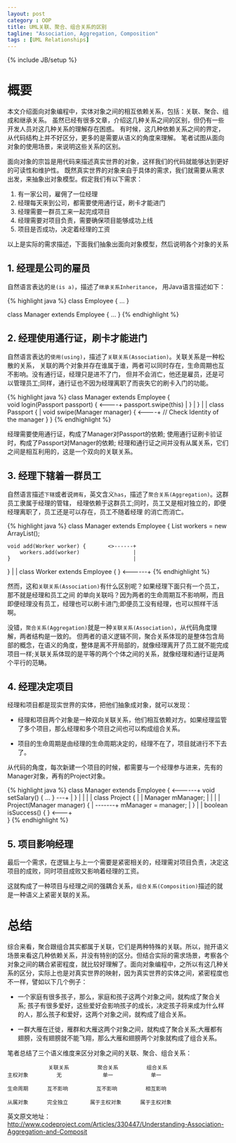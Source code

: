 ```yaml
---
layout: post
category : OOP
title: UML关联、聚合、组合关系的区别
tagline: "Association, Aggregation, Composition"
tags : [UML Relationships]
---
```

{% include JB/setup %}

# 概要

本文介绍面向对象编程中，实体对象之间的相互依赖关系，包括：关联、聚合、组成和继承关系。
虽然已经有很多文章，介绍这几种关系之间的区别，但仍有一些开发人员对这几种关系的理解存在困惑。
有时候，这几种依赖关系之间的界定，从代码结构上并不好区分，更多的是需要从语义的角度来理解。
笔者试图从面向对象的使用场景，来说明这些关系的区别。

面向对象的宗旨是用代码来描述真实世界的对象，这样我们的代码就能够达到更好的可读性和维护性。
既然真实世界的对象来自于具体的需求，我们就需要从需求出发，来抽象出对象模型。假定我们有以下需求：

1. 有一家公司，雇佣了一位经理
2. 经理每天来到公司，都需要使用通行证，刷卡才能进门
3. 经理需要一群员工来一起完成项目
4. 经理需要对项目负责，需要确保项目能够成功上线
5. 项目是否成功，决定着经理的工资

以上是实际的需求描述，下面我们抽象出面向对象模型，然后说明各个对象的关系


## 1. 经理是公司的雇员

自然语言表达的`是(is a)`，描述了`继承关系Inheritance`， 用Java语言描述如下：

{% highlight java %}
class Employee { ... }
    
class Manager extends Employee { ... }
{% endhighlight %}

## 2. 经理使用通行证，刷卡才能进门

自然语言表达的`使用(using)`，描述了`关联关系(Association)`。关联关系是一种松散的关系，
关联的两个对象并存在谁属于谁，两者可以同时存在，生命周期也互不影响。没有通行证，经理只是进不了门，
但并不会消亡，他还是雇员，还是可以管理员工;同样，通行证也不因为经理离职了而丧失它的刷卡入门的功能。

{% highlight java %}
class Manager extends Employee {    
    void login(Passport passport) {         <----+
        passport.swipe(this)                     |
    }                                            |
}                                                |
                                                 |
class Passport {                                 |
    void swipe(Manager manager) {           <----+
        // Check Identity of the manager
    }
}
{% endhighlight %}

经理需要使用通行证，构成了Manager对Passport的依赖; 
使用通行证刷卡验证时，构成了Passport对Manager的依赖;
经理和通行证之间并没有从属关系，它们之间是相互利用的，这是一个双向的关联关系。


## 3. 经理下辖着一群员工

自然语言描述`下辖`或者说`拥有`，英文含义`has`，描述了`聚合关系(Aggregation)`。这群员工隶属于经理的管辖，
经理依赖于这群员工;同时，员工又是相对独立的，即便经理离职了，员工还是可以存在，员工不随着经理
的消亡而消亡。

{% highlight java %}
class Manager extends Employee {
    List<Worker> workers = new ArrayList<Worker>();
        
    void add(Worker worker) {       <>------+
        workers.add(worker)                 |
    }                                       |
}                                           |
                                            |
class Worker extends Employee { }    <------+
{% endhighlight %}

然而，这和`关联关系(Association)`有什么区别呢？如果经理下面只有一个员工，那不就是经理和员工之间
的单向关联吗？因为两者的生命周期互不影响啊，而且即便经理没有员工，经理也可以刷卡进门;即便员工没有经理，也可以照样干活啊。

没错，`聚合关系(Aggregation)`就是一种`关联关系(Association)`，从代码角度理解，两者结构是一致的。
但两者的语义逻辑不同，聚合关系体现的是整体包含局部的概念，在语义的角度，整体是离不开局部的，就像经理离开了员工就不能完成项目一样;关联关系体现的是平等的两个个体之间的关系，就像经理和通行证是两个平行的范畴。


## 4. 经理决定项目

经理和项目都是现实世界的实体，把他们抽象成对象，就可以发现：

- 经理和项目两个对象是一种双向关联关系，他们相互依赖对方。如果经理监管了多个项目，那么经理和多个项目之间也可以构成组合关系。

- 项目的生命周期是由经理的生命周期决定的，经理不在了，项目就进行不下去了。

从代码的角度，每次新建一个项目的时候，都需要与一个经理参与进来，先有的Manager对象，再有的Project对象。

{% highlight java %}
class Manager extends Employee {       <------+
    void setSalary() { ... }   ---+           |
}                                 |           |
                                  |           |
class Project {                   |           |
    Manager mManager;             |           |
                                  |           |
    Project(Manager manager) {    |    -------+
        mManager = manager;       |
    }                             |
                                  |
    boolean isSuccess() { }   <---+    
}
{% endhighlight %}

## 5. 项目影响经理

最后一个需求，在逻辑上与上一个需要是紧密相关的，经理需对项目负责，决定这项目的成败，同时项目成败又影响着经理的工资。

这就构成了一种项目与经理之间的强耦合关系，`组合关系(Composition)`描述的就是一种语义上紧密关联的关系。

# 总结

综合来看，聚合跟组合其实都属于关联，它们是两种特殊的关联。所以，抛开语义场景来看这几种依赖关系，并没有特别的区分。但结合实际的需求场景，考察各个对象之间的耦合紧密程度，就比较好理解了。面向对象编程中，之所以有这几种关系的区分，实际上也是对真实世界的映射，因为真实世界的实体之间，紧密程度也不一样，譬如以下几个例子：

- 一个家庭有很多孩子，那么，家庭和孩子这两个对象之间，就构成了聚合关系; 孩子有很多爱好，这些爱好会影响孩子的成长，决定孩子将来成为什么样的人，那么孩子和爱好，这两个对象之间，就构成了组合关系。

- 一群大雁在迁徙，雁群和大雁这两个对象之间，就构成了聚合关系;大雁都有翅膀，没有翅膀就不能飞翔，那么大雁和翅膀两个对象就构成了组合关系。

笔者总结了三个语义维度来区分对象之间的关联、聚合、组合关系：

                 关联关系         聚合关系         组合关系
    主权对象         无             单一            单一
                  
    生命周期      互不影响         互不影响         相互影响
                  
    从属对象      完全独立       属于主权对象      属于主权对象
    


英文原文地址：
<http://www.codeproject.com/Articles/330447/Understanding-Association-Aggregation-and-Composit>